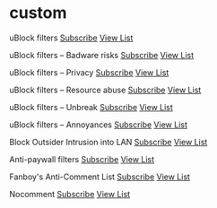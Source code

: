 # custom

uBlock filters [Subscribe](https://subscribe.adblockplus.org/?location=https://raw.githubusercontent.com/uBlockOrigin/uAssets/master/filters/filters.txt) [View List](https://raw.githubusercontent.com/uBlockOrigin/uAssets/master/filters/filters.txt)

uBlock filters – Badware risks [Subscribe](https://subscribe.adblockplus.org/?location=https://raw.githubusercontent.com/uBlockOrigin/uAssets/master/filters/badlists.txt) [View List](https://raw.githubusercontent.com/uBlockOrigin/uAssets/master/filters/badlists.txt)

uBlock filters – Privacy [Subscribe](https://subscribe.adblockplus.org/?location=https://raw.githubusercontent.com/uBlockOrigin/uAssets/master/filters/privacy.txt) [View List](https://raw.githubusercontent.com/uBlockOrigin/uAssets/master/filters/privacy.txt)

uBlock filters – Resource abuse [Subscribe](https://subscribe.adblockplus.org/?location=https://raw.githubusercontent.com/uBlockOrigin/uAssets/master/filters/resourceabuse.txt) [View List](https://raw.githubusercontent.com/uBlockOrigin/uAssets/master/filters/resourceabuse.txt)

uBlock filters – Unbreak [Subscribe](https://subscribe.adblockplus.org/?location=https://raw.githubusercontent.com/uBlockOrigin/uAssets/master/filters/unbreak.txt) [View List](https://raw.githubusercontent.com/uBlockOrigin/uAssets/master/filters/unbreak.txt)

uBlock filters – Annoyances [Subscribe](https://subscribe.adblockplus.org/?location=https://raw.githubusercontent.com/uBlockOrigin/uAssets/master/filters/annoyances.txt) [View List](https://raw.githubusercontent.com/uBlockOrigin/uAssets/master/filters/annoyances.txt)

Block Outsider Intrusion into LAN [Subscribe](https://subscribe.adblockplus.org/?location=https://raw.githubusercontent.com/uBlockOrigin/uAssets/master/filters/lan-block.txt) [View List](https://raw.githubusercontent.com/uBlockOrigin/uAssets/master/filters/lan-block.txt)

Anti-paywall filters [Subscribe](https://subscribe.adblockplus.org/?location=https://raw.githubusercontent.com/llacb47/miscfilters/master/antipaywall.txt) [View List](https://raw.githubusercontent.com/llacb47/miscfilters/master/antipaywall.txt)

Fanboy's Anti-Comment List [Subscribe](https://subscribe.adblockplus.org/?location=https://raw.githubusercontent.com/ryanbr/fanboy-adblock/master/fanboy-anticomments.txt) [View List](https://raw.githubusercontent.com/ryanbr/fanboy-adblock/master/fanboy-anticomments.txt)

Nocomment [Subscribe](https://subscribe.adblockplus.org/?location=https://raw.githubusercontent.com/lutoma/nocomments/master/abp.txt) [View List](https://raw.githubusercontent.com/lutoma/nocomments/master/abp.txt)
